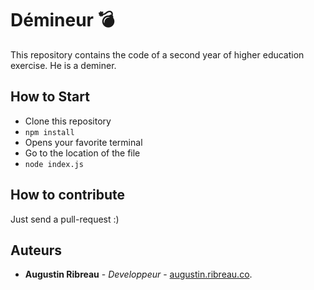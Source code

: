 # Démineur 💣

This repository contains the code of a second year of higher education exercise. He is a deminer.

## How to Start

- Clone this repository
- `npm install`
- Opens your favorite terminal
- Go to the location of the file
- `node index.js`

## How to contribute

Just send a pull-request :)

## Auteurs
- <b>Augustin Ribreau</b> - <i>Developpeur</i> - <a href="https://augustin.ribreau.co/">augustin.ribreau.co</a>.
